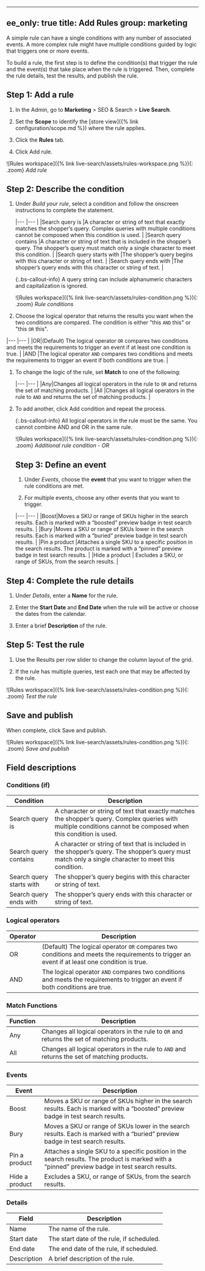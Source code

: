  ---
ee_only: true
title: Add Rules
group: marketing
---

A simple rule can have a single conditions with any number of associated events. A more complex rule might have multiple conditions guided by logic that triggers one or more events.

To build a rule, the first step is to define the condition(s) that trigger the rule and the event(s) that take place when the rule is triggered. Then, complete the rule details, test the results, and publish the rule.

## Step 1: Add a rule

1.	In the Admin, go to **Marketing** > SEO & Search > **Live Search**.

1.	Set the **Scope** to identify the [store view]({% link configuration/scope.md %}) where the rule applies.

1.	Click the **Rules** tab.

1.	Click <span class="btn">Add rule</span>.

  ![Rules workspace]({% link live-search/assets/rules-workspace.png %}){: .zoom}
  _Add rule_

## Step 2: Describe the condition

1.	Under _Build your rule_, select a condition and follow the onscreen instructions to complete the statement.

    |--- |--- |
    |Search query is |A character or string of text that exactly matches the shopper’s query. Complex queries with multiple conditions cannot be composed when this condition is used. |
    |Search query contains |A character or string of text that is included in the shopper’s query. The shopper’s query must match only a single character to meet this condition. |
    |Search query starts with |The shopper’s query begins with this character or string of text. |
    |Search query ends with |The shopper’s query ends with this character or string of text. |

    {:.bs-callout-info}
    A query string can include alphanumeric characters and capitalization is ignored.

    ![Rules workspace]({% link live-search/assets/rules-condition.png %}){: .zoom}
    _Rule conditions_

 1. Choose the logical operator that returns the results you want when the two conditions are compared. The condition is either "this `AND` this" or "this `OR` this".

   |--- |--- |
   |OR|(Default) The logical operator `OR` compares two conditions and meets the requirements to trigger an event if at least one condition is true. |
   |AND |The logical operator `AND` compares two conditions and meets the requirements to trigger an event if both conditions are true. |

1. To change the logic of the rule, set **Match** to one of the following:

   |--- |--- |
   |Any|Changes all logical operators in the rule to `OR` and returns the set of matching products. |
   |All |Changes all logical operators in the rule to `AND` and returns the set of matching products. |

1. To add another, click <span class="btn">Add condition</span> and repeat the process.

   {:.bs-callout-info}
   All logical operators in the rule must be the same. You cannot combine AND and OR in the same rule.

   ![Rules workspace]({% link live-search/assets/rules-condition.png %}){: .zoom}
   _Additional rule condition - OR_

   ## Step 3: Define an event

   1. Under _Events_, choose the **event** that you want to trigger when the rule conditions are met.

   1. For multiple events, choose any other events that you want to trigger.

     |--- |--- |
     |Boost|Moves a SKU or range of SKUs higher in the search results. Each is marked with a “boosted” preview badge in test search results. |
     |Bury |Moves a SKU or range of SKUs lower in the search results. Each is marked with a “buried” preview badge in test search results. |
     |Pin a product |Attaches a single SKU to a specific position in the search results. The product is marked with a “pinned” preview badge in test search results. |
     |Hide a product | Excludes a SKU, or range of SKUs, from the search results. |

## Step 4: Complete the rule details

1. Under _Details_, enter a **Name** for the rule.

1. Enter the **Start Date** and **End Date** when the rule will be active or choose the dates from the calendar.

1. Enter a brief **Description** of the rule.

## Step 5: Test the rule

1. Use the Results per row slider to change the column layout of the grid.

1. If the rule has multiple queries, test each one that may be affected by the rule.

![Rules workspace]({% link live-search/assets/rules-condition.png %}){: .zoom}
_Test the rule_

## Save and publish

When complete, click <span class="btn">Save and publish</span>.

![Rules workspace]({% link live-search/assets/rules-condition.png %}){: .zoom}
_Save and publish_

## Field descriptions

### Conditions (if)

|Condition |Description |
|--- |--- |
|Search query is |A character or string of text that exactly matches the shopper’s query. Complex queries with multiple conditions cannot be composed when this condition is used. |
|Search query contains |A character or string of text that is included in the shopper’s query. The shopper’s query must match only a single character to meet this condition. |
|Search query starts with |The shopper’s query begins with this character or string of text. |
|Search query ends with |The shopper’s query ends with this character or string of text. |

### Logical operators

|Operator |Description |
|--- |--- |
|OR|(Default) The logical operator `OR` compares two conditions and meets the requirements to trigger an event if at least one condition is true. |
|AND |The logical operator `AND` compares two conditions and meets the requirements to trigger an event if both conditions are true. |

### Match Functions

|Function |Description |
|--- |--- |
|Any|Changes all logical operators in the rule to `OR` and returns the set of matching products. |
|All |Changes all logical operators in the rule to `AND` and returns the set of matching products. |

### Events

|Event |Description |
|--- |--- |
|Boost|Moves a SKU or range of SKUs higher in the search results. Each is marked with a “boosted” preview badge in test search results. |
|Bury |Moves a SKU or range of SKUs lower in the search results. Each is marked with a “buried” preview badge in test search results. |
|Pin a product |Attaches a single SKU to a specific position in the search results. The product is marked with a “pinned” preview badge in test search results. |
|Hide a product | Excludes a SKU, or range of SKUs, from the search results. |

### Details

|Field |Description |
|--- |--- |
|Name|The name of the rule.|
|Start date |The start date of the rule, if scheduled. |
|End date|The end date of the rule, if scheduled. |
|Description |A brief description of the rule. |
